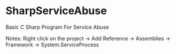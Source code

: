 # SharpServiceAbuse
Basic C Sharp Program For Service Abuse

Notes:
Right click on the project -> Add Reference -> Assemblies -> Framework -> System.ServiceProcess

